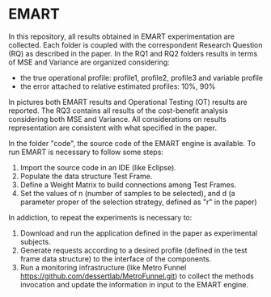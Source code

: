 # EMART

In this repository, all results obtained in EMART experimentation are collected.
Each folder is coupled with the correspondent Research Question (RQ) as described in the paper.
In the RQ1 and RQ2 folders results in terms of MSE and Variance are organized considering:
-	the true operational profile: profile1, profile2, profile3 and variable profile
-	the error attached to relative estimated profiles: 10%, 90%

In pictures both EMART results and Operational Testing (OT) results are reported.
The RQ3 contains all results of the cost-benefit analysis considering both MSE and Variance.
All considerations on results representation are consistent with what specified in the paper.

In the folder "code", the source code of the EMART engine is available.
To run EMART is necessary to follow some steps:
1. Import the source code in an IDE (like Eclipse).
2. Populate the data structure Test Frame.
3. Define a Weight Matrix to build connections among Test Frames.
4. Set the values of n (number of samples to be selected), and d (a parameter proper of the selection strategy, defined as "r" in the paper)

In addiction, to repeat the experiments is necessary to:
1. Download and run the application defined in the paper as experimental subjects.
2. Generate requests according to a desired profile (defined in the test frame data structure) to the interface of the components.
3. Run a monitoring infrastructure (like Metro Funnel https://github.com/dessertlab/MetroFunnel.git) to collect the methods invocation and update the information in input to the EMART engine.